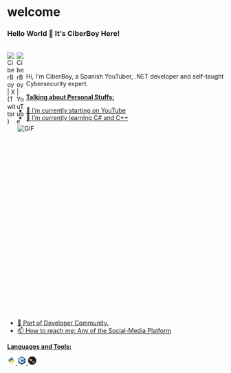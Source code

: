 # welcome

### Hello World 👋 It's CiberBoy Here!

<br/>


<a href="https://x.com/ciberboyyt">
<img align="left" alt="CiberBoy | X (Twitter)" width="22px" src="https://encrypted-tbn0.gstatic.com/images?q=tbn:ANd9GcS7fj1vqat9XLO4cFwOG1uFqLXYDcISiYil2w&s" />
</a>
<a href="https://www.youtube.com/@ciberboyYT">
<img align="left" alt="CiberBoy | YouTube" width="22px" src="https://cdn.jsdelivr.net/npm/simple-icons@v3/icons/youtube.svg" />
</a>
<br />

<br />

Hi, I'm CiberBoy, a Spanish YouTuber, .NET developer and self-taught Cybersecurity expert. 


<img align="right" alt="GIF" src="https://giphy.com/embed/B4dt6rXq6nABilHTYM" width="480" height="451" style="" frameBorder="0" class="giphy-embed" allowFullScreen></iframe><p><a href="https://giphy.com/gifs/fun-meme-hacker-B4dt6rXq6nABilHTYM" />


**Talking about Personal Stuffs:**

- 🔭 I’m currently starting on YouTube
- 🌱 I’m currently learning C# and C++
- 👯 Part of Developer Community.
- 📫 How to reach me: Any of the Social-Media Platform 



**Languages and Tools:**


<code><img height="20" src="https://raw.githubusercontent.com/github/explore/80688e429a7d4ef2fca1e82350fe8e3517d3494d/topics/python/python.png"></code>
<code><img height="20" src="https://raw.githubusercontent.com/github/explore/80688e429a7d4ef2fca1e82350fe8e3517d3494d/topics/cpp/cpp.png"></code>
<code><img height="20" src="https://raw.githubusercontent.com/github/explore/80688e429a7d4ef2fca1e82350fe8e3517d3494d/topics/terminal/terminal.png"></code>

